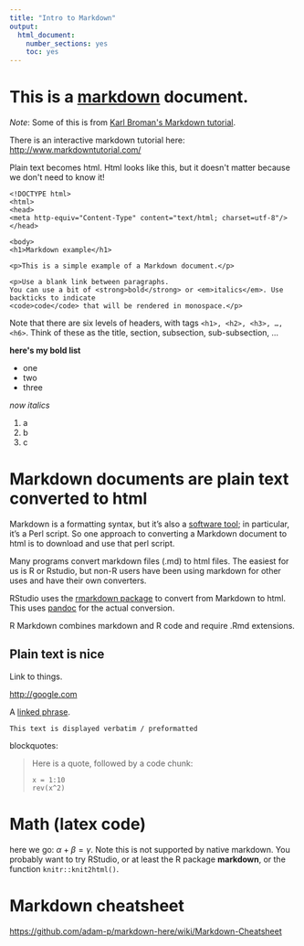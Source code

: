```yaml
---
title: "Intro to Markdown"
output: 
  html_document: 
    number_sections: yes
    toc: yes
---
```


This is a [markdown](http://daringfireball.net/projects/markdown/) document.
===========================

*Note*: Some of this is from [Karl Broman's Markdown tutorial](http://kbroman.org/knitr_knutshell/pages/markdown.html).

There is an interactive markdown tutorial here: http://www.markdowntutorial.com/

Plain text becomes html. Html looks like this, but it doesn't matter because
we don't need to know it!
```
<!DOCTYPE html>
<html>
<head>
<meta http-equiv="Content-Type" content="text/html; charset=utf-8"/>
</head>

<body>
<h1>Markdown example</h1>

<p>This is a simple example of a Markdown document.</p>

<p>Use a blank link between paragraphs.
You can use a bit of <strong>bold</strong> or <em>italics</em>. Use backticks to indicate
<code>code</code> that will be rendered in monospace.</p>
```

Note that there are six levels of headers, with tags `<h1>, <h2>, <h3>, …, <h6>`. Think of these as the title, section, subsection, sub-subsection, …

**here's my bold list**

- one
- two
- three

*now italics*

1. a
2. b
3. c

# Markdown documents are plain text converted to html

Markdown is a formatting syntax, but it’s also a [software tool](http://daringfireball.net/projects/downloads/Markdown_1.0.1.zip); 
in particular, it’s a Perl script. So one approach to converting a Markdown 
document to html is to download and use that perl script.

Many programs convert markdown files (.md) to html files. The easiest for us is
R or Rstudio, but non-R users have been using markdown for other uses and have
their own converters.

RStudio uses the [rmarkdown package](https://github.com/rstudio/rmarkdown) to convert from Markdown to html. This uses [pandoc](http://pandoc.org/) for the actual conversion. 

R Markdown combines markdown and R code
and require .Rmd extensions.

## Plain text is nice

Link to things.

http://google.com

A [linked phrase](http://google.com). 

```
This text is displayed verbatim / preformatted
```

blockquotes:

> Here is a quote, followed by a code chunk:
>
> ```{r}
> x = 1:10
> rev(x^2)
> ```

# Math (latex code)

here we go: $\alpha+\beta=\gamma$. Note this is not supported by native markdown. You probably want to try RStudio, or at least the R package **markdown**, or the function `knitr::knit2html()`.

# Markdown cheatsheet

https://github.com/adam-p/markdown-here/wiki/Markdown-Cheatsheet
